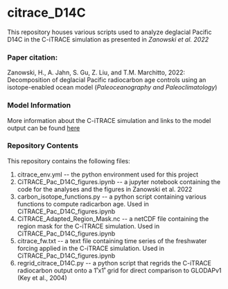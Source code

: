 # citrace_D14C
This repository houses various scripts used to analyze deglacial Pacific D14C in the C-iTRACE simulation as presented in _Zanowski et al. 2022_

### Paper citation:
Zanowski, H., A. Jahn, S. Gu, Z. Liu, and T.M. Marchitto, 2022: Decomposition of deglacial Pacific radiocarbon age controls using an isotope-enabled ocean model (_Paleoceanography and Paleoclimatology_)

### Model Information
More information about the C-iTRACE simulation and links to the model output can be found [here](https://sites.google.com/colorado.edu/citrace/home)

### Repository Contents

This repository contains the following files:
1. citrace_env.yml -- the python environment used for this project
2. CiTRACE_Pac_D14C_figures.ipynb -- a jupyter notebook containing the code for the analyses and the figures in Zanowski et al. 2022
3. carbon_isotope_functions.py -- a python script containing various functions to compute radicarbon age. Used in CiTRACE_Pac_D14C_figures.ipynb
4. CiTRACE_Adapted_Region_Mask.nc -- a netCDF file containing the region mask for the C-iTRACE simulation. Used in CiTRACE_Pac_D14C_figures.ipynb
5. citrace_fw.txt -- a text file containing time series of the freshwater forcing applied in the C-iTRACE simulation. Used in CiTRACE_Pac_D14C_figures.ipynb
6. regrid_citrace_D14C.py -- a python script that regrids the C-iTRACE radiocarbon output onto a 1˚x1˚ grid for direct comparison to GLODAPv1 (Key et al., 2004)
